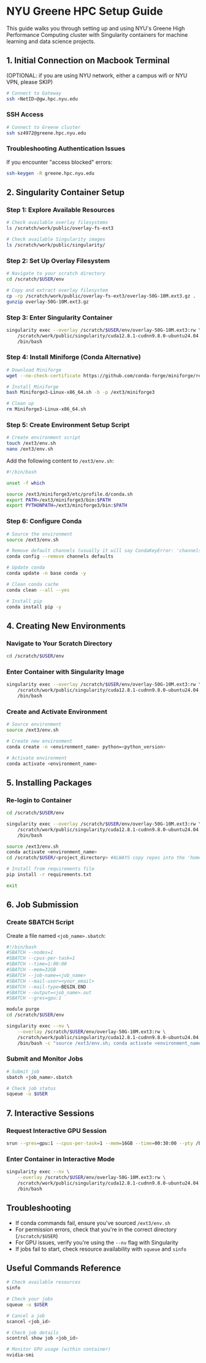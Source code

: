 # NYU Greene HPC Setup Guide

This guide walks you through setting up and using NYU's Greene High Performance Computing cluster with Singularity containers for machine learning and data science projects.

## 1. Initial Connection on Macbook Terminal

(OPTIONAL: if you are using NYU network, either a campus wifi or NYU VPN, please SKIP) 

```bash
# Connect to Gateway
ssh <NetID>@gw.hpc.nyu.edu 
```

### SSH Access
```bash
# Connect to Greene cluster
ssh sz4972@greene.hpc.nyu.edu
```

### Troubleshooting Authentication Issues
If you encounter "access blocked" errors:
```bash
ssh-keygen -R greene.hpc.nyu.edu
```

## 2. Singularity Container Setup

### Step 1: Explore Available Resources
```bash
# Check available overlay filesystems
ls /scratch/work/public/overlay-fs-ext3

# Check available Singularity images
ls /scratch/work/public/singularity/
```

### Step 2: Set Up Overlay Filesystem
```bash
# Navigate to your scratch directory
cd /scratch/$USER/env

# Copy and extract overlay filesystem
cp -rp /scratch/work/public/overlay-fs-ext3/overlay-50G-10M.ext3.gz .
gunzip overlay-50G-10M.ext3.gz
```

### Step 3: Enter Singularity Container
```bash
singularity exec --overlay /scratch/$USER/env/overlay-50G-10M.ext3:rw \
    /scratch/work/public/singularity/cuda12.8.1-cudnn9.8.0-ubuntu24.04.2.sif \
    /bin/bash
```

### Step 4: Install Miniforge (Conda Alternative)
```bash
# Download Miniforge
wget --no-check-certificate https://github.com/conda-forge/miniforge/releases/latest/download/Miniforge3-Linux-x86_64.sh

# Install Miniforge
bash Miniforge3-Linux-x86_64.sh -b -p /ext3/miniforge3

# Clean up
rm Miniforge3-Linux-x86_64.sh
```

### Step 5: Create Environment Setup Script
```bash
# Create environment script
touch /ext3/env.sh
nano /ext3/env.sh
```

Add the following content to `/ext3/env.sh`:
```bash
#!/bin/bash

unset -f which

source /ext3/miniforge3/etc/profile.d/conda.sh
export PATH=/ext3/miniforge3/bin:$PATH
export PYTHONPATH=/ext3/miniforge3/bin:$PATH
```

### Step 6: Configure Conda
```bash
# Source the environment
source /ext3/env.sh

# Remove default channels (usually it will say CondaKeyError: 'channels': value 'defaults' not present in config, this is normal! No further action needed)
conda config --remove channels defaults

# Update conda
conda update -n base conda -y

# Clean conda cache
conda clean --all --yes

# Install pip
conda install pip -y
```

## 4. Creating New Environments

### Navigate to Your Scratch Directory
```bash
cd /scratch/$USER/env
```

### Enter Container with Singularity Image
```bash
singularity exec --overlay /scratch/$USER/env/overlay-50G-10M.ext3:rw \
    /scratch/work/public/singularity/cuda12.8.1-cudnn9.8.0-ubuntu24.04.2.sif \
    /bin/bash
```

### Create and Activate Environment
```bash
# Source environment
source /ext3/env.sh

# Create new environment
conda create -n <environment_name> python=<python_version>

# Activate environment
conda activate <environment_name>
```

## 5. Installing Packages

### Re-login to Container
```bash
cd /scratch/$USER/env

singularity exec --overlay /scratch/$USER/env/overlay-50G-10M.ext3:rw \
    /scratch/work/public/singularity/cuda12.8.1-cudnn9.8.0-ubuntu24.04.2.sif \
    /bin/bash

source /ext3/env.sh
conda activate <environment_name>
cd /scratch/$USER/<project_directory> #ALWAYS copy repos into the 'home' folder and not the 'SCRATCH' folder

# Install from requirements file
pip install -r requirements.txt

exit
```

## 6. Job Submission

### Create SBATCH Script
Create a file named `<job_name>.sbatch`:

```bash
#!/bin/bash
#SBATCH --nodes=1
#SBATCH --cpus-per-task=1
#SBATCH --time=1:00:00
#SBATCH --mem=32GB
#SBATCH --job-name=<job_name>
#SBATCH --mail-user=<your_email>
#SBATCH --mail-type=BEGIN,END
#SBATCH --output=<job_name>.out
#SBATCH --gres=gpu:1

module purge
cd /scratch/$USER/env

singularity exec --nv \
    --overlay /scratch/$USER/env/overlay-50G-10M.ext3:rw \
    /scratch/work/public/singularity/cuda12.8.1-cudnn9.8.0-ubuntu24.04.2.sif \
    /bin/bash -c "source /ext3/env.sh; conda activate <environment_name>; cd /home/$USER/<project_directory>; python3 <file_name>.py"
```

### Submit and Monitor Jobs
```bash
# Submit job
sbatch <job_name>.sbatch

# Check job status
squeue -u $USER
```

## 7. Interactive Sessions

### Request Interactive GPU Session
```bash
srun --gres=gpu:1 --cpus-per-task=1 --mem=16GB --time=00:30:00 --pty /bin/bash
```

### Enter Container in Interactive Mode
```bash
singularity exec --nv \
    --overlay /scratch/$USER/env/overlay-50G-10M.ext3:rw \
    /scratch/work/public/singularity/cuda12.8.1-cudnn9.8.0-ubuntu24.04.2.sif \
    /bin/bash
```

## Troubleshooting

- If conda commands fail, ensure you've sourced `/ext3/env.sh`
- For permission errors, check that you're in the correct directory (`/scratch/$USER`)
- For GPU issues, verify you're using the `--nv` flag with Singularity
- If jobs fail to start, check resource availability with `squeue` and `sinfo`

## Useful Commands Reference

```bash
# Check available resources
sinfo

# Check your jobs
squeue -u $USER

# Cancel a job
scancel <job_id>

# Check job details
scontrol show job <job_id>

# Monitor GPU usage (within container)
nvidia-smi
```
